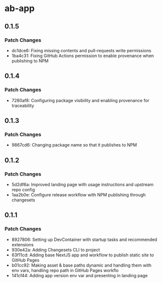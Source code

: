 # ab-app

## 0.1.5

### Patch Changes

- dc1dce6: Fixing missing contents and pull-requests write permissions
- 1ba4c31: Fixing GitHub Actions permission to enable provenance when publishing to NPM

## 0.1.4

### Patch Changes

- 7280af8: Configuring package visibility and enabling provenance for traceability

## 0.1.3

### Patch Changes

- 9867cd6: Changing package name so that it publishes to NPM

## 0.1.2

### Patch Changes

- 5d2df6a: Improved landing page with usage instructions and upstream repo config
- 1aa2b0e: Configure release workflow with NPM publishing through changesets

## 0.1.1

### Patch Changes

- 8927806: Setting up DevContainer with startup tasks and recommended extensions
- 930e42a: Adding Changesets CLI to project
- 63f11cd: Adding base NextJS app and workflow to publish static site to GitHub Pages
- b01cc92: Making asset & base paths dynamic and handling them with env vars, handling repo path in GitHub Pages workflo
- 141cf44: Adding app version env var and presenting in landing page
